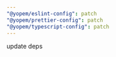 ```yaml
---
"@yopem/eslint-config": patch
"@yopem/prettier-config": patch
"@yopem/typescript-config": patch
---
```


update deps
